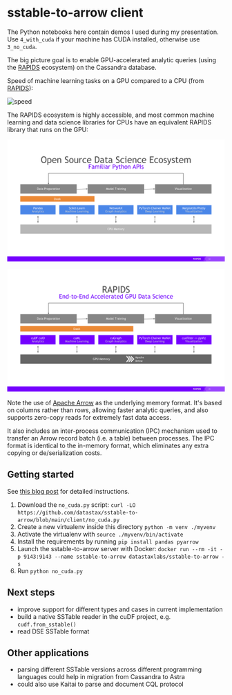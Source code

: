 # sstable-to-arrow client

The Python notebooks here contain demos I used during my presentation. Use
`4_with_cuda` if your machine has CUDA installed, otherwise use `3_no_cuda`.

The big picture goal is to enable GPU-accelerated analytic queries (using the
[RAPIDS](https://rapids.ai/index.html) ecosystem) on the Cassandra database.

Speed of machine learning tasks on a GPU compared to a CPU (from [RAPIDS](https://rapids.ai/about.html)):

![speed](https://rapids.ai/assets/images/rapids-end-to-end-performance-chart-oss-page-r4.svg)

The RAPIDS ecosystem is highly accessible, and most common machine learning and
data science libraries for CPUs have an equivalent RAPIDS library that runs on
the GPU:

![familiar python apis](assets/rapids-vs-cpu-1.png)

![rapids equivalents](assets/rapids-vs-cpu-2.png)

Note the use of [Apache Arrow](http://arrow.apache.org/) as the underlying
memory format. It's based on columns rather than rows, allowing faster analytic
queries, and also supports zero-copy reads for extremely fast data access.

It also includes an inter-process communication (IPC) mechanism used to transfer
an Arrow record batch (i.e. a table) between processes. The IPC format is
identical to the in-memory format, which eliminates any extra copying or
de/serialization costs.

## Getting started

See [this blog post](https://www.datastax.com/blog/analyzing-cassandra-data-using-gpus-part-2)
for detailed instructions.

1. Download the `no_cuda.py` script: `curl -LO https://github.com/datastax/sstable-to-arrow/blob/main/client/no_cuda.py`
3. Create a new virtualenv inside this directory `python -m venv ./myvenv`
4. Activate the virtualenv with `source ./myvenv/bin/activate`
5. Install the requirements by running `pip install pandas pyarrow`
6. Launch the sstable-to-arrow server with Docker: `docker run --rm -it -p 9143:9143 --name sstable-to-arrow datastaxlabs/sstable-to-arrow -s`
7. Run `python no_cuda.py`

## Next steps

- improve support for different types and cases in current implementation
- build a native SSTable reader in the cuDF project, e.g. `cudf.from_sstable()`
- read DSE SSTable format

## Other applications

- parsing different SSTable versions across different programming languages could help in migration from Cassandra to Astra
- could also use Kaitai to parse and document CQL protocol

